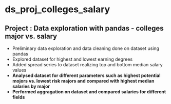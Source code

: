 # ds_proj_colleges_salary
## Project : Data exploration with pandas - colleges major vs. salary
- Preliminary data exploration and data cleaning done on dataset using pandas
- Explored dataset for highest and lowest earning degrees
- Added spread series to dataset realizing top and bottom median salary values
- **Analysed dataset for different parameters such as highest potential mojors vs. lowest risk majors and compared with highest median salaries by major**
- **Performed aggragation on dataset and compared salaries for different fields**
